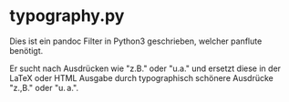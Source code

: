 # typography.py

Dies ist ein pandoc Filter in Python3 geschrieben, welcher panflute benötigt.

Er sucht nach Ausdrücken wie "z.B." oder "u.a." und ersetzt diese in der LaTeX oder HTML Ausgabe durch typographisch schönere Ausdrücke "z.\,B." oder "u.&thinsp;a.".
